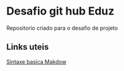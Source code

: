 # Desafio git hub Eduz
Repositorio criado para o desafio de projeto
## Links uteis
[Sintaxe basica Makdow](https://markdown.net.br/sintaxe-basica/)
